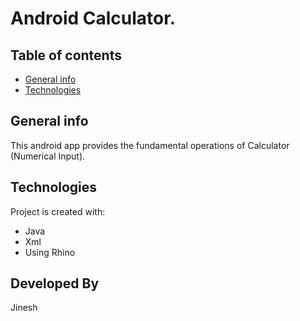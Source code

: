 # Android Calculator.

## Table of contents

- [General info](#general-info)
- [Technologies](#technologies)

## General info

This android app provides the fundamental operations of Calculator (Numerical Input).


## Technologies

Project is created with:

- Java
- Xml
- Using Rhino

## Developed By

Jinesh

